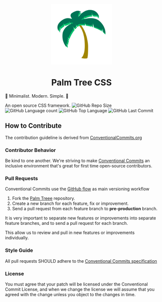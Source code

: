 <p align="center">
	<img src="./public/assets/img/logo.svg" alt="Palm Tree CSS's Logo" title="Palm Tree CSS's Logo" width="200"/>
</p>

<h1 align="center">Palm Tree CSS</h1>

🌴 Minimalist. Modern. Simple. 🌴 

An open source CSS framework. 
![GitHub Repo Size](https://img.shields.io/github/repo-size/adonyssantos/palm-tree-css?style=plastic "GitHub Repo Size") ![GitHub Language count](https://img.shields.io/github/languages/count/adonyssantos/palm-tree-css?style=plastic "GitHub Language count") ![GitHub Top Language](https://img.shields.io/github/languages/top/adonyssantos/palm-tree-css?style=plastic "GitHub Top Language") ![GitHub Last Commit](https://img.shields.io/github/last-commit/adonyssantos/palm-tree-css?color=red&style=plastic "GitHub Last Commit") 
## How to Contribute

The contribution guideline is derived from [ConventionalCommits.org](https://www.conventionalcommits.org/)

### Contributor Behavior

Be kind to one another. We're striving to make [Conventional Commits](https://www.conventionalcommits.org/) an inclusive environment that's great for first time open-source contributors.

### Pull Requests

Conventional Commits use the [GitHub flow](https://guides.github.com/introduction/flow/) as main versioning workflow

1. Fork the [Palm Treee](https://github.com/adonyssantos/palm-treee-css) repository.
2. Create a new branch for each feature, fix or improvement.
3. Send a pull request from each feature branch to **pre-production** branch.

It is very important to separate new features or improvements into separate feature branches, and to send a pull request for each branch.

This allow us to review and pull in new features or improvements individually.

### Style Guide

All pull requests SHOULD adhere to the [Conventional Commits specification](https://conventionalcommits.org/)

### License

You must agree that your patch will be licensed under the Conventional Commit License, and when we change the license we will assume that you agreed with the change unless you object to the changes in time.
